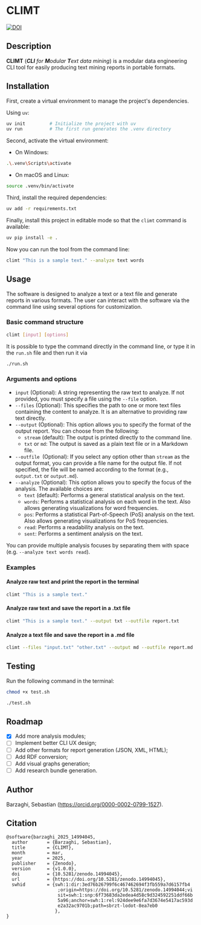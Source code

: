# CLIMT

[![DOI](https://zenodo.org/badge/DOI/10.5281/zenodo.14994045.svg)](https://doi.org/10.5281/zenodo.14994045)


## Description

**CLIMT** (_**CLI** for **M**odular **T**ext data mining_) is a modular data engineering CLI tool for easily producing text mining reports in portable formats.

## Installation

First, create a virtual environment to manage the project's dependencies. 

Using `uv`:

```bash
uv init         # Initialize the project with uv
uv run          # The first run generates the .venv directory
```

Second, activate the virtual environment:

* On Windows:  
```bash
.\.venv\Scripts\activate
```

* On macOS and Linux:  
```bash
source .venv/bin/activate
```

Third, install the required dependencies:

```bash
uv add -r requirements.txt
```

Finally, install this project in editable mode so that the `climt` command is available:

```bash
uv pip install -e .
```

Now you can run the tool from the command line:
```bash
climt "This is a sample text." --analyze text words
```

## Usage

The software is designed to analyze a text or a text file and generate reports in various formats. The user can interact with the software via the command line using several options for customization.

### Basic command structure

```bash
climt [input] [options]
```

It is possible to type the command directly in the command line, or type it in the `run.sh` file and then run it via

```bash
./run.sh
```

### Arguments and options

* `input` (Optional): A string representing the raw text to analyze. If not provided, you must specify a file using the `--file` option.
* `--files` (Optional): This specifies the path to one or more text files containing the content to analyze. It is an alternative to providing raw text directly.
* `--output` (Optional): This option allows you to specify the format of the output report. You can choose from the following:
    * `stream` (default): The output is printed directly to the command line.
    * `txt` or `md`: The output is saved as a plain text file or in a Markdown file.
* `--outfile `(Optional): If you select any option other than `stream` as the output format, you can provide a file name for the output file. If not specified, the file will be named according to the format (e.g., `output.txt` or `output.md`).
* `--analyze` (Optional): This option allows you to specify the focus of the analysis. The available choices are:
    * `text` (default): Performs a general statistical analysis on the text.
    * `words`: Performs a statistical analysis on each word in the text. Also allows generating visualizations for word frequencies.
    * `pos`: Performs a statistical Part-of-Speech (PoS) analysis on the text. Also allows generating visualizations for PoS frequencies.
    * `read`: Performs a readability analysis on the text.
    * `sent`: Performs a sentiment analysis on the text.

You can provide multiple analysis focuses by separating them with space (e.g. `--analyze text words read`).

### Examples

#### Analyze raw text and print the report in the terminal

```bash
climt "This is a sample text."
```

#### Analyze raw text and save the report in a .txt file

```bash
climt "This is a sample text." --output txt --outfile report.txt
```

#### Analyze a text file and save the report in a .md file

```bash
climt --files "input.txt" "other.txt" --output md --outfile report.md
```

## Testing

Run the following command in the terminal:

```bash
chmod +x test.sh

./test.sh
```

## Roadmap

- [x] Add more analysis modules;
- [ ] Implement better CLI UX design;
- [ ] Add other formats for report generation (JSON, XML, HTML);
- [ ] Add RDF conversion;
- [ ] Add visual graphs generation;
- [ ] Add research bundle generation.

## Author

Barzaghi, Sebastian (https://orcid.org/0000-0002-0799-1527).

## Citation

```
@software{barzaghi_2025_14994045,
  author       = {Barzaghi, Sebastian},
  title        = {CLIMT},
  month        = mar,
  year         = 2025,
  publisher    = {Zenodo},
  version      = {v1.0.0},
  doi          = {10.5281/zenodo.14994045},
  url          = {https://doi.org/10.5281/zenodo.14994045},
  swhid        = {swh:1:dir:3ed76b26799f6c467462694f3fb559a7d6157fb4
                   ;origin=https://doi.org/10.5281/zenodo.14994044;vi
                   sit=swh:1:snp:6f73683da2edea4d58c9d324592251ddf66b
                   5a96;anchor=swh:1:rel:924dee9e6fa7d3674e5417ac593d
                   e2a32ac9701b;path=sbrzt-lodot-8ea7eb0
                  },
}
```
